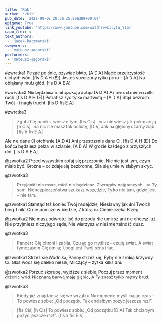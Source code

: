 ```yaml
---
title: 'Rak'
author: 'Zbik'
pub_date: '2022-09-08 20:36:25.866288+00:00'
epigone: True
link_youtube: 'https://www.youtube.com/watch?v=bJJyta_Y1ms'
capo_fret: 4
text_authors:
 - 'jacek-kaczmarski'
composers:
 - 'mateusz-nagorski'
performers:
 - 'mateusz-nagorski'
---
```


#zwrotka1
Pełzać po dnie, ożywiać błoto, [A D A] 
Mącić przejrzystość cichych wód. [fis D A H (E)]
Jesteś stworzony tylko po to – [A D A]
Na obłąkany mułu głód. [fis D A E A]

#zwrotka2
Nie będziesz miał spokoju dotąd [A D A]
Aż nie ustanie wszelki ruch. [fis D A H (E)]
Potrafisz żyć tylko martwotą – [A D A]
Stąd bezruch Twój – i nagły trucht. [fis D fis E A]

#zwrotka3
>Zgubi Cię panika, wiesz o tym, [fis Cis]
>Lecz nie wiesz jak pokonać ją. [h Cis]
>I na nic nie masz tak ochoty, [D A]
>Jak na głębiny czarny ziąb. [fis h fis E A]

Ale nie dane Ci otchłanie [A D A]
Ani przestrzenie dane Ci. [fis D A H (E)]
Do końca będziesz pełzał w szlamie, [A D A]
W grozie każdego z przyszłych dni. [fis D A E A]

@zwrotka2
Przed wszystkim cofaj się przezornie,
Nic nie jest tym, czym miało być.
Groźne – co zdaje się bezbronne,
Siła się umie w słabym skryć.

@zwrotka3
>Przyjaciół nie masz, mieć nie będziesz,
>Z wrogów najgorszych – to Ty sam.
>Niebezpieczeństwa szukasz wszędzie,
>Tylko nie tam, gdzie jest – nie tam.

@zwrotka1
Stamtąd też koniec Twój nadejdzie,
Niesławny jak dni Twoich bieg.
I nikt Ci nie pomoże w biedzie,
Z którą na Ciebie czeka Brzeg.

@zwrotka2
Nie masz odwrotu: iść do przodu
Nie umiesz ani nie chcesz już.
Nie przyjmiesz niczyjego sądu,
Nie wierzysz w nieśmiertelność dusz.

@zwrotka3
>Pancerz Cię chroni i zabija,
>Czując go myślisz – czuję świat.
>A świat tymczasem Cię omija;
>Ubogi jest Twój sens i ład.

@zwrotka1
Strzeż się Wodnika, Panny strzeż się,
Ryby nie zrobią krzywdy Ci.
Głos wodą się daleko niesie,
Milczący – zyska kilka dni.

@zwrotka2
Porzuć skorupę, wyjdźże z siebie,
Poczuj przez moment drżenie wód.
Nieznaną barwę mają głębie,
A Ty znasz tylko mętny brud.

@zwrotka3
>Kiedy już znajdziesz się we wrzątku
>Na mgnienie myśli mając czas –
>To powiesz sobie: „Od początku
>Tak chciałbym pożyć jeszcze raz!”.

>[fis Cis]
>[h Cis]
>To powiesz sobie: „Od początku [D A]
>Tak chciałbym pożyć jeszcze raz!”. [fis h fis E A]